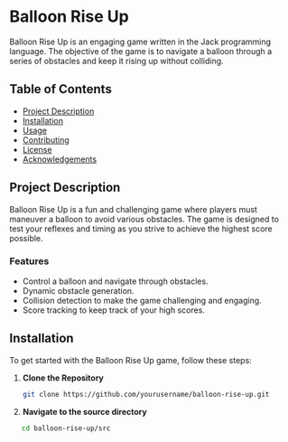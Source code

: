 # Balloon Rise Up

Balloon Rise Up is an engaging game written in the Jack programming language. The objective of the game is to navigate a balloon through a series of obstacles and keep it rising up without colliding.

## Table of Contents
- [Project Description](#project-description)
- [Installation](#installation)
- [Usage](#usage)
- [Contributing](#contributing)
- [License](#license)
- [Acknowledgements](#acknowledgements)

## Project Description
Balloon Rise Up is a fun and challenging game where players must maneuver a balloon to avoid various obstacles. The game is designed to test your reflexes and timing as you strive to achieve the highest score possible.

### Features
- Control a balloon and navigate through obstacles.
- Dynamic obstacle generation.
- Collision detection to make the game challenging and engaging.
- Score tracking to keep track of your high scores.

## Installation
To get started with the Balloon Rise Up game, follow these steps:

1. **Clone the Repository**
   ```sh
   git clone https://github.com/yourusername/balloon-rise-up.git
2. **Navigate to the source directory**
```sh
   cd balloon-rise-up/src
